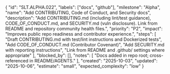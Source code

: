 {
  "id": "SLT.ALPHA.022",
  "labels": ["docs", "github"],
  "milestone": "Alpha",
  "name": "Add CONTRIBUTING, Code of Conduct, and Security docs",
  "description": "Add CONTRIBUTING.md (including lint/test guidance), CODE_OF_CONDUCT.md, and SECURITY.md (vuln disclosure). Link from README and repository community health files.",
  "priority": "P2",
  "impact": "Improves public repo readiness and contributor experience.",
  "steps": [
    "Draft CONTRIBUTING.md with test/lint instructions and Dockerized tests",
    "Add CODE_OF_CONDUCT.md (Contributor Covenant)",
    "Add SECURITY.md with reporting instructions",
    "Link from README and .github/ settings where appropriate"
  ],
  "blocked_by": [],
  "notes": [
    "Docs added in repo root; cross-referenced in README/AGENTS."
  ],
  "created": "2025-10-03",
  "updated": "2025-10-06",
  "estimate": "small",
  "expected_complexity": "low"
}

